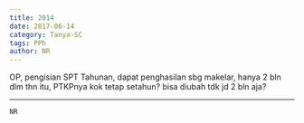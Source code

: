 ```yaml
---
title: 2014
date: 2017-06-14
category: Tanya-SC
tags: PPh
author: NR
---
```


OP, pengisian SPT Tahunan, dapat penghasilan sbg makelar, hanya 2 bln dlm thn itu, PTKPnya kok tetap setahun? bisa diubah tdk jd 2 bln aja?

---



`NR`
